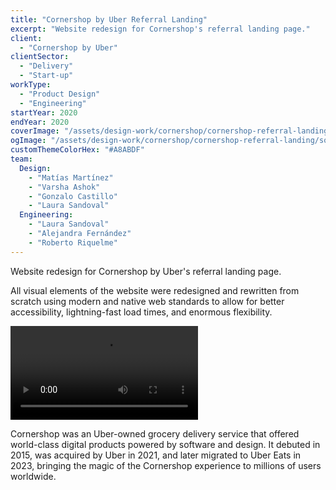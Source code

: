 ```yaml
---
title: "Cornershop by Uber Referral Landing"
excerpt: "Website redesign for Cornershop's referral landing page."
client:
  - "Cornershop by Uber"
clientSector:
  - "Delivery"
  - "Start-up"
workType:
  - "Product Design"
  - "Engineering"
startYear: 2020
endYear: 2020
coverImage: "/assets/design-work/cornershop/cornershop-referral-landing/cornershop-raf-cover.webm"
ogImage: "/assets/design-work/cornershop/cornershop-referral-landing/social-thumbnail.png"
customThemeColorHex: "#A8ABDF"
team:
  Design:
    - "Matías Martínez"
    - "Varsha Ashok"
    - "Gonzalo Castillo"
    - "Laura Sandoval"
  Engineering:
    - "Laura Sandoval"
    - "Alejandra Fernández"
    - "Roberto Riquelme"
---
```


Website redesign for Cornershop by Uber's referral landing page.

All visual elements of the website were redesigned and rewritten from scratch using modern and native web standards to allow for better accessibility, lightning-fast load times, and enormous flexibility.

![The floating ticket was built completely on vanilla HTML & CSS, allowing for easier localizations and offer variants, without the need to create new assets each time](/assets/design-work/cornershop/cornershop-referral-landing/cornershop-raf-full.webm)

Cornershop was an Uber-owned grocery delivery service that offered world-class digital products powered by software and design. It debuted in 2015, was acquired by Uber in 2021, and later migrated to Uber Eats in 2023, bringing the magic of the Cornershop experience to millions of users worldwide.